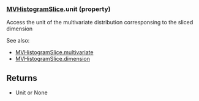 ### [MVHistogramSlice](MVHistogramSlice.md).unit (property)




Access the unit of the multivariate distribution corresponsing to the
sliced dimension

See also:
* [MVHistogramSlice.multivariate](MVHistogramSlice.multivariate.md)
* [MVHistogramSlice.dimension](MVHistogramSlice.dimension.md)

Returns
---------
* Unit or None

